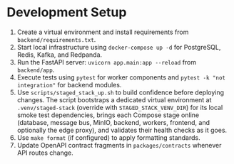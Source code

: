 # Development Setup

1. Create a virtual environment and install requirements from `backend/requirements.txt`.
2. Start local infrastructure using `docker-compose up -d` for PostgreSQL, Redis, Kafka, and Redpanda.
3. Run the FastAPI server: `uvicorn app.main:app --reload` from `backend/app`.
4. Execute tests using `pytest` for worker components and `pytest -k "not integration"` for backend modules.
5. Use `scripts/staged_stack_up.sh` to build confidence before deploying changes. The script bootstraps a dedicated virtual environment at `.venv/staged-stack` (override with `STAGED_STACK_VENV_DIR`) for its local smoke test dependencies, brings each Compose stage online (database, message bus, MinIO, backend, workers, frontend, and optionally the edge proxy), and validates their health checks as it goes.
6. Use `make format` (if configured) to apply formatting standards.
7. Update OpenAPI contract fragments in `packages/contracts` whenever API routes change.
